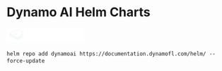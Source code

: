 # Dynamo AI Helm Charts
<img src="./logo.svg" alt="Sunset" title="Beautiful Sunset" width="175" height="">


```
helm repo add dynamoai https://documentation.dynamofl.com/helm/ --force-update
```
